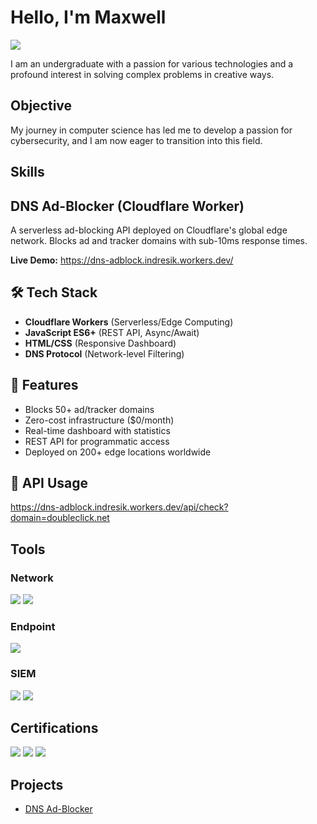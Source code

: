 
# Hello, I'm Maxwell
<a href="https://www.linkedin.com/in/maxwell-mwangi-bb5908377/"><img src="https://img.shields.io/badge/-LinkedIn-0072b1?&style=for-the-badge&logo=linkedin&logoColor=white" /></a>


I am an undergraduate with a passion for various technologies and a profound interest in solving complex problems in creative ways. 

## Objective

My journey in computer science has led me to develop a passion for cybersecurity, and I am now eager to transition into this field.

## Skills
## DNS Ad-Blocker (Cloudflare Worker)

A serverless ad-blocking API deployed on Cloudflare's global edge network. Blocks ad and tracker domains with sub-10ms response times.

**Live Demo:** https://dns-adblock.indresik.workers.dev/

## 🛠️ Tech Stack

- **Cloudflare Workers** (Serverless/Edge Computing)
- **JavaScript ES6+** (REST API, Async/Await)
- **HTML/CSS** (Responsive Dashboard)
- **DNS Protocol** (Network-level Filtering)

## 🚀 Features

- Blocks 50+ ad/tracker domains
- Zero-cost infrastructure ($0/month)
- Real-time dashboard with statistics
- REST API for programmatic access
- Deployed on 200+ edge locations worldwide

## 📡 API Usage

https://dns-adblock.indresik.workers.dev/api/check?domain=doubleclick.net

## Tools

### Network
<div>
    <img src="https://img.shields.io/badge/-Wireshark-1679A7?&style=for-the-badge&logo=Wireshark&logoColor=white" />
    <img src="https://img.shields.io/badge/-Suricata-EF3B2D?&style=for-the-badge&logo=Suricata&logoColor=white" />
</div>

### Endpoint
<div>
    <img src="https://img.shields.io/badge/-Microsoft_Defender_for_Endpoint-00A4EF?&style=for-the-badge&logo=Microsoft&logoColor=white" />
</div>

### SIEM
<div>
    <img src="https://img.shields.io/badge/-Microsoft_Sentinel-0078D4?&style=for-the-badge&logo=Microsoft&logoColor=white" />
    <img src="https://img.shields.io/badge/-Splunk-000000?&style=for-the-badge&logo=Splunk&logoColor=white" />
</div>

## Certifications
<div>
<a href="https://s3.amazonaws.com/coursera_assets/meta_images/generated/CERTIFICATE_LANDING_PAGE/CERTIFICATE_LANDING_PAGE~ZM0V31YEB0FZ/CERTIFICATE_LANDING_PAGE~ZM0V31YEB0FZ.jpeg" target="_blank"><img src="https://img.shields.io/badge/-Google%20Cybersecurity-4285F4?&style=for-the-badge&logo=google&logoColor=white" /></a>
<a href="https://s3.amazonaws.com/coursera_assets/meta_images/generated/CERTIFICATE_LANDING_PAGE/CERTIFICATE_LANDING_PAGE~J5L0N8QUX3CH/CERTIFICATE_LANDING_PAGE~J5L0N8QUX3CH.jpeg" target="_blank"><img src="https://img.shields.io/badge/-GenAI%20Leader-DC362E?&style=for-the-badge&logoColor=white" /></a>
<a href="https://s3.amazonaws.com/coursera_assets/meta_images/generated/CERTIFICATE_LANDING_PAGE/CERTIFICATE_LANDING_PAGE~QY2F3YYOK6DW/CERTIFICATE_LANDING_PAGE~QY2F3YYOK6DW.jpeg" target="_blank"><img src="https://img.shields.io/badge/-Microsoft%20Security-800080?&style=for-the-badge&logo=microsoft&logoColor=white" /></a>
</div>

## Projects
- [DNS Ad-Blocker](https://github.com/korinorv/DNS-Ad-blocker.git)
